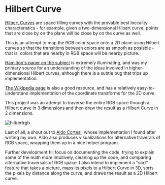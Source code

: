 Hilbert Curve
=============

[Hilbert Curves](http://en.wikipedia.org/wiki/Hilbert_curve) are space filling
curves with the provable best loccality characteristics - for example, given
a two-dimensional Hilbert curve, points that are close by on the plane will be
close by on the curve as well.

This is an attempt to map the RGB color space onto a 2D plane using Hilbert curves
so that the transitions between colors are as smooth as posisble - that is, colors
that are nearby in RGB space will be nearby picture.

[Hamilton's paper on the subject](https://www.cs.dal.ca/sites/default/files/technical_reports/CS-2006-07.pdf) is extremely illuminating, and was my primary source for an understanding of the
ideas involved in higher-dimensional Hilbert curves, although there is a subtle
bug that trips up implementation.

[The Wikipedia page](http://en.wikipedia.org/wiki/Hilbert_curve) is also a good
resource, and has a relatively easy-to-understand implementation of the
coordinate transforms for the 2D curve.

This project was an attempt to traverse the entire RGB space through a Hilbert
curve in 3 dimensions and then draw the result as a Hilbert Curve in 2 dimensions.

![hilbertrgb](https://cloud.githubusercontent.com/assets/1315728/4989633/4b87920c-6949-11e4-9684-6ab5d75757a4.png)

Last of all, a shout out to [Aldo Cortesi](http://corte.si/), whose implementation
I found after writing my own. Aldo also produces visualizations for alternative
traverals of RGB space, wrapping them up in a nice helper program.

Further development fill focus on documenting the code, trying to explain some
of the math more intuitively, cleaning up the code, and comparing alternative
traversals of RGB space. I also intend to implement a "sort" feature that
takes a picture, maps its pixels to a Hilbert Curve in 3D, sorts the pixels by
distance along the curve, and draws the result as a 2D Hilbert curve.
